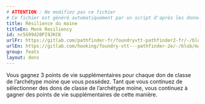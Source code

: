 ```yaml
---
# ATTENTION : Ne modifiez pas ce fichier
# Ce fichier est généré automatiquement par un script d'après les données du module Foundry VTT officiel et de sa traduction
title: Résilience du moine
titleEn: Monk Resiliency
id: nc5G99d20PI9JKCK
urlFr: https://gitlab.com/pathfinder-fr/foundryvtt-pathfinder2-fr/-/blob/master/data/feats/nc5G99d20PI9JKCK.htm
urlEn: https://gitlab.com/hooking/foundry-vtt---pathfinder-2e/-/blob/master/packs/data/feats.db/monk-resiliency.json
group: feats
layout: dons
---
```

Vous gagnez 3 points de vie supplémentaires pour chaque don de classe de l’archétype moine que vous possédez. Tant que vous continuez de sélectionner des dons de classe de l’archétype moine, vous continuez à gagner des points de vie supplémentaires de cette manière.


